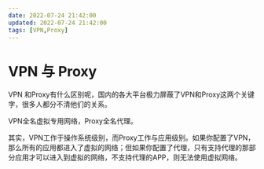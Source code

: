 ```yaml
---
date: 2022-07-24 21:42:00
updated: 2022-07-24 21:42:00
tags: [VPN,Proxy]
---
```




# VPN 与 Proxy

VPN 和Proxy有什么区别呢，国内的各大平台极力屏蔽了VPN和Proxy这两个关键字，很多人都分不清他们的关系。

VPN全名虚拟专用网络，Proxy全名代理。

其实，VPN工作于操作系统级别，而Proxy工作与应用级别。如果你配置了VPN，那么所有的应用都进入了虚拟的网络；但如果你配置了代理，只有支持代理的那部分应用才可以进入到虚拟的网络，不支持代理的APP，则无法使用虚拟网络。

<!-- more -->